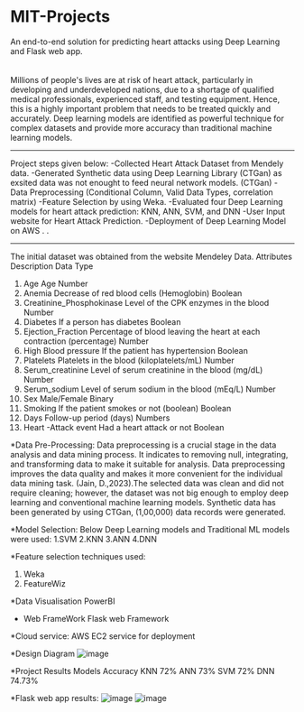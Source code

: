 # MIT-Projects
An end-to-end solution for predicting heart attacks using Deep Learning and Flask web app.
\
\
\
Millions of people's lives are at risk of heart attack, particularly in developing and underdeveloped nations, due to a shortage of qualified medical professionals, experienced staff, and testing equipment. Hence, this is a highly important problem that needs to be treated quickly and accurately. Deep learning models are identified as powerful technique for complex datasets and provide more accuracy than traditional machine learning models.

*****************************************************************
Project steps given below:
-Collected Heart Attack Dataset from Mendely data.
-Generated Synthetic data using Deep Learning Library (CTGan) as exsited data was not enought to feed neural network models. (CTGan)
-Data Preprocessing (Conditional Column, Valid Data Types, correlation matrix)
-Feature Selection by using Weka.
-Evaluated four Deep Learning models for heart attack prediction: KNN, ANN, SVM, and DNN
-User Input website for Heart Attack Prediction. 
-Deployment of Deep Learning Model on AWS
.
.
******************************************************
The initial dataset was obtained from the website Mendeley Data. 
 	Attributes 	Description 	Data Type 
1. 	Age 	Age 	Number 
2. 	Anemia 	Decrease of red blood cells (Hemoglobin) 	Boolean 
3. 	Creatinine_Phosphokinase 	Level of the CPK enzymes in the blood 	Number 
4. 	Diabetes 	If a person has diabetes 	Boolean 
5. 	Ejection_Fraction 	Percentage of blood leaving the heart at each contraction (percentage) 	Number 
6. 	High Blood pressure 	If the patient has hypertension 	Boolean 
7. 	Platelets  	Platelets in the blood (kiloplatelets/mL) 	Number 
8. 	Serum_creatinine 	Level of serum creatinine in the blood (mg/dL) 	Number 
9. 	Serum_sodium 	Level of serum sodium in the blood (mEq/L) 	Number 
10. Sex 	Male/Female 	Binary 
11. Smoking 	If the patient smokes or not (boolean) 	Boolean 
12. Days 	Follow-up period (days) 	Numbers 
13. Heart -Attack event 	Had a heart attack or not 
 	Boolean 

*Data Pre-Processing: 
Data preprocessing is a crucial stage in the data analysis and data mining process. It indicates to removing null, integrating, and transforming data to make it suitable for analysis. Data preprocessing improves the data quality and makes it more convenient for the individual data mining task. (Jain, D.,2023).The selected data was clean and did not require cleaning; however, the dataset was not big enough to employ deep learning and conventional machine learning models. Synthetic data has been generated by using CTGan, (1,00,000) data records were generated. 

*Model Selection:
Below Deep Learning models and Traditional ML models were used:
1.SVM
2.KNN
3.ANN
4.DNN

*Feature selection techniques used:
1. Weka
2. FeatureWiz

*Data Visualisation
PowerBI

* Web FrameWork
Flask web Framework

*Cloud service:
AWS EC2 service for deployment

*Design Diagram
![image](https://github.com/Sanhita45/MIT-Projects/assets/141588588/c2eb2883-d93c-4fa9-87c8-e6ea8438e9f6)

*Project Results
Models	Accuracy
KNN 	72%
ANN 	73%
SVM 	72%
DNN 	74.73%

*Flask web app results:
![image](https://github.com/Sanhita45/MIT-Projects/assets/141588588/f820b871-f145-4711-b020-4e2e8dfc6136)
![image](https://github.com/Sanhita45/MIT-Projects/assets/141588588/0db9f9c6-1885-4c89-9f1f-9386a0e4f6f0)






